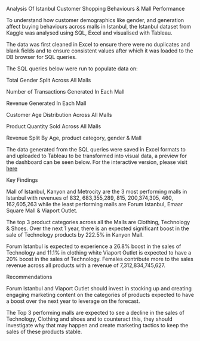 Analysis Of Istanbul Customer Shopping Behaviours & Mall Performance


To understand how customer demographics like gender, and generation affect buying behaviours across malls in Istanbul, the Istanbul dataset from Kaggle was analysed using SQL, Excel and visualised with Tableau.

The data was first cleaned in Excel to ensure there were no duplicates and blank fields and to ensure consistent values after which it was loaded to the DB browser for SQL queries.

The SQL queries below were run to populate data on:


Total Gender Split Across All Malls




Number of Transactions Generated In Each Mall





Revenue Generated In Each Mall





Customer Age Distribution Across All Malls




Product Quantity Sold Across All Malls


Revenue Split By Age, product category, gender & Mall



The data generated from the SQL queries were saved in Excel formats to and uploaded to Tableau to be transformed into visual data, a preview for the dashboard can be seen below. For the interactive version, please visit [here](https://public.tableau.com/views/IstanblulShoppingMalls/IstanbulShoppingData?:language=en-US&:display_count=n&:origin=viz_share_link)



Key Findings

Mall of Istanbul, Kanyon and Metrocity are the 3 most performing malls in Istanbul with revenues of 832, 683,355,289, 815, 200,374,305, 460, 162,605,263 while the least performing malls are Forum Istanbul, Emaar Square Mall & Viaport Outlet.

The top 3 product categories across all the Malls are Clothing, Technology & Shoes. Over the next 1 year, there is an expected significant boost in the sale of Technology products by 222.5% in Kanyon Mall.

Forum Istanbul is expected to experience a 26.8% boost in the sales of Technology and 11.1% in clothing white Viaport Outlet is expected to have a 20% boost in the sales of Technology.
Females contribute more to the sales revenue across all products with a revenue of  7,312,834,745,627.

Recommendations

Forum Istanbul and Viaport Outlet should invest in stocking up and creating engaging marketing content on the categories of products expected to have a boost over the next year to leverage on the forecast.

The Top 3 performing malls are expected to see a decline in the sales of Technology, Clothing and shoes and to counteract this, they should investigate why that may happen and create marketing tactics to keep the sales of these products stable.
